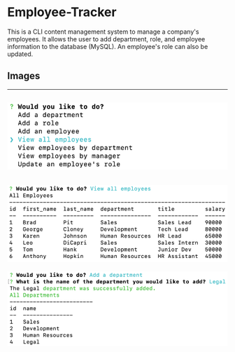 # Employee-Tracker
This is a CLI content management system to manage a company's employees. It allows the user to add department, role, and employee information to the database (MySQL). An employee's role can also be updated.

## Images
----
![](assets/images/home.png)
----
![](assets/images/all_employees.png)
----
![](assets/images/add_department.png)

